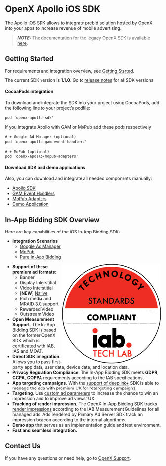 # OpenX Apollo iOS SDK

The Apollo iOS SDK allows to integrate prebid solution hosted by OpenX into your apps to increase revenue of mobile advertising.

> **_NOTE:_**  The documentation for the legacy OpenX SDK is available [here](legacy_sdk/LEGACY_SDK_README.md).

## Getting Started

For requirements and integration overview, see [Getting Started](info/ios-in-app-bidding-getting-started.md).

The current SDK version is **1.1.0**.
Go to [release notes](info/ios-in-app-bidding-release-notes.md) for all SDK versions.

#### CocoaPods integration

To download and integrate the SDK into your project using CocoaPods, add the following line to your project’s podfile:

```
pod 'openx-apollo-sdk'
```

If you integrate Apollo with GAM or MoPub add these pods respectively

```
# + Google Ad Manager (optional)
pod 'openx-apollo-gam-event-handlers'

# + MoPub (optional)
pod 'openx-apollo-mopub-adapters'
```

#### Download SDK and demo applications

Also, you can download and integrate all needed components manually:

- [Apollo SDK](http://sdk.prod.gcp.openx.org/apollo/ios/sdk/1.1.0/OpenX_Apollo_SDK_iOS_1.1.0.zip)
- [GAM Event Handlers](http://sdk.prod.gcp.openx.org/apollo/ios/event-handlers/GAM/1.1.0/OpenX_Apollo_GAMEventHandlers_iOS_1.1.0.zip)
- [MoPub Adapters](http://sdk.prod.gcp.openx.org/apollo/ios/event-handlers/MoPub/1.1.0/OpenX_Apollo_MoPub_Adapters_iOS_1.1.0.zip)
- [Demo Application](http://sdk.prod.gcp.openx.org/apollo/ios/demo/1.1.0/OpenX_Apollo_DemoApp_iOS_1.1.0.zip)


## In-App Bidding SDK Overview

Here are key capabilities of the iOS In-App Bidding SDK:

-   **Integration Scenarios**
    - [Google Ad Manager](info/integration-gam/ios-in-app-bidding-gam-info.md)
    - [MoPub](info/integration-mopub/ios-in-app-bidding-mopub-info.md)
    - [Pure In-App Bidding](info/integration-pb/ios-in-app-bidding-pb-info.md)


<img src="info/res/IAB_Cert.png" alt="Pipeline Screenshot" height="320" width="320" align="right">


-   **Support of these premium ad formats:**
    -   Banner
    -   Display Interstitial
    -   Video Interstitial
    -   [**NEW**] [Native](info/ios-in-app-bidding-native-guidelines-info.md) 
    -   Rich media and MRAID 3.0 support
    -   Rewarded Video
    -   Outstream Video
-   **Open Measurement Support**. The In-App Bidding SDK is based on the former OpenX SDK which is certificated with IAB, IAS and MOAT.
-   **Direct SDK integration**. Allows you to pass first-party app data,
    user data, device data, and location data.  
-   **Privacy Regulation Compliance**. The In-App Bidding SDK meets **GDPR**, **CCPA**, **COPPA** requirements according to the IAB specifications.
-   **App targeting campaigns**. With the [support of deeplink+](info/ios-sdk-deeplinkplus.md) SDK is able to manage the ads with premium UX for retargeting campaigns.
-    **Targeting**. Use [custom ad parameters](info/ios-sdk-parameters.md) to increase the chance to win an impression and to improve ad views' UX.
-   **Tracking of render impression**. The OpenX In-App Bidding SDK tracks [render impressions](info/ios-sdk-impression-tracking.md) according to the IAB Measurement Guidelines for all managed ads. Ads rendered by Primary Ad Server SDK track an impression beacon according to the internal algorithms.
-   **Demo app** that serves as an implementation guide and test environment.
-   **Fast and seamless integration.**


## Contact Us

If you have any questions or need help, go to [OpenX Support](https://docs.openx.com/Content/support.html).
